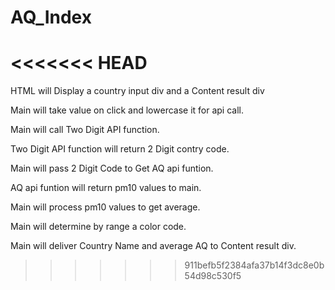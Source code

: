 # AQ_Index

<<<<<<< HEAD
=======
HTML will Display a country input div and a Content result div

Main will take value on click and lowercase it for api call.

Main will call Two Digit API function.

Two Digit API function will return 2 Digit contry code.

Main will pass 2 Digit Code to Get AQ api funtion.

AQ api funtion will return pm10 values to main.

Main will process pm10 values to get average.

Main will determine by range a color code.

Main will deliver Country Name and average AQ to Content result div.
>>>>>>> 911befb5f2384afa37b14f3dc8e0b54d98c530f5
